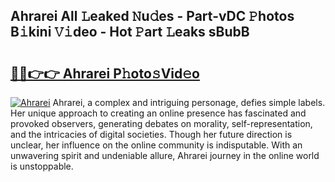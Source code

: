 ## Ahrarei All 𝙻eaked 𝙽u𝚍es - Part-vDC 𝙿hotos B𝚒kini 𝚅𝚒deo - Hot 𝙿art 𝙻eaks sBubB

# <h2><a href="http://ld3wlp.urlbe.top/?page=Ahrarei">🔗🔗👉👉 Ahrarei P𝚑oto𝚜Vid𝚎o</a></h2>

[![Ahrarei](https://i.imgur.com/eBuTRDB.gif)](http://ld3wlp.urlbe.top/?page=Ahrarei)
Ahrarei, a complex and intriguing personage, defies simple labels. Her unique approach to creating an online presence has fascinated and provoked observers, generating debates on morality, self-representation, and the intricacies of digital societies. Though her future direction is unclear, her influence on the online community is indisputable. With an unwavering spirit and undeniable allure, Ahrarei journey in the online world is unstoppable.
